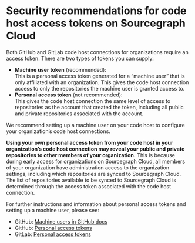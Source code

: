 # Security recommendations for code host access tokens on Sourcegraph Cloud

Both GitHub and GitLab code host connections for organizations require an access token. There are two types of tokens you can supply:

- **Machine user token** (recommended):  
This is a personal access token generated for a “machine user” that is only affiliated with an organization. This gives the code host connection access to only the repositories the machine user is granted access to.
- **Personal access token** (not recommended):  
This gives the code host connection the same level of access to repositories as the account that created the token, including all public and private repositories associated with the account.

We recommend setting up a machine user on your code host to configure your organization’s code host connections.

**Using your own personal access token from your code host in your organization’s code host connection may reveal your public and private repositories to other members of your organization.** This is because during early access for organizations on Sourcegraph Cloud, all members of your organization have administration access to the organization settings, including which repositories are synced to Sourcegraph Cloud. The list of repositories available to be synced to Sourcegraph Cloud is determined through the access token associated with the code host connection.

For further instructions and information about personal access tokens and setting up a machine user, please see:

- GitHub: [Machine users in GitHub docs](https://developer.github.com/v3/guides/managing-deploy-keys/#machine-users)
- GitHub: [Personal access tokens](https://docs.github.com/en/authentication/keeping-your-account-and-data-secure/creating-a-personal-access-token)
- GitLab: [Personal access tokens](https://docs.gitlab.com/ee/security/token_overview.html#security-considerations)
